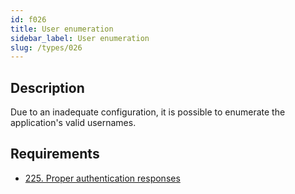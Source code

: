 ```yaml
---
id: f026
title: User enumeration
sidebar_label: User enumeration
slug: /types/026
---
```


## Description

Due to an inadequate configuration,
it is possible to enumerate
the application's valid usernames.

## Requirements

- [225. Proper authentication responses](/criteria/authentication/225)
